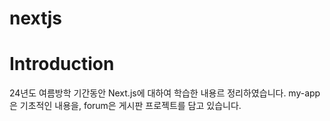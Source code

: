 # nextjs

# Introduction
24년도 여름방학 기간동안 Next.js에 대하여 학습한 내용르 정리하였습니다.
my-app은 기초적인 내용을, forum은 게시판 프로젝트를 담고 있습니다.
